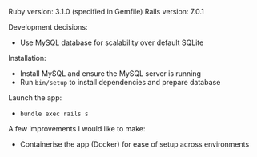 Ruby version: 3.1.0 (specified in Gemfile)
Rails version: 7.0.1

Development decisions:
- Use MySQL database for scalability over default SQLite

Installation:
- Install MySQL and ensure the MySQL server is running
- Run `bin/setup` to install dependencies and prepare database

Launch the app:
- `bundle exec rails s`

A few improvements I would like to make:
- Containerise the app (Docker) for ease of setup across environments
